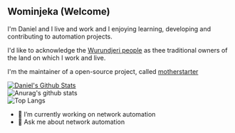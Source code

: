 
## Wominjeka (Welcome)

I'm Daniel and I live and work and I enjoying learning, developing and contributing to automation projects.

I'd like to acknowledge the [Wurundjeri people](https://www.wurundjeri.com.au/) as thee traditional owners of the land on which I work and live.

I'm the maintainer of a open-source project, called [motherstarter](https://github.com/writememe/motherstarter)

[![Daniel's Github Stats](https://github-readme-stats.vercel.app/api?username=writememe&count_private=true&show_icons=true&include_all_commits=true&theme=vision-friendly-dark)](https://github.com/anuraghazra/github-readme-stats)
<br>
![Anurag's github stats](https://github-readme-stats.vercel.app/api?username=writememe&show_icons=true)
<br>
![Top Langs](https://github-readme-stats.vercel.app/api/top-langs/?username=writememe&show_icons=true)


- 🔭 I’m currently working on network automation
- 💬 Ask me about network automation

<!--
**writememe/writememe** is a ✨ _special_ ✨ repository because its `README.md` (this file) appears on your GitHub profile.


- 🔭 I’m currently working on Network Automation 
- 💬 Ask me about Network Automation
- 📫 How to reach me: Twitter -> danielteycheney Slack -> Join at http://slack.networktocode.com/

Here are some ideas to get you started:

- 🔭 I’m currently working on ...
- 🌱 I’m currently learning ...
- 👯 I’m looking to collaborate on ...
- 🤔 I’m looking for help with ...
- 💬 Ask me about ...
- 📫 How to reach me: ...
- 😄 Pronouns: ...
- ⚡ Fun fact: ...
-->
